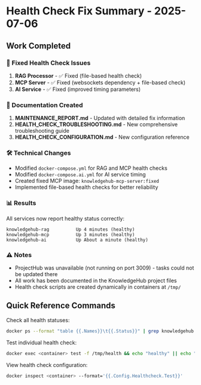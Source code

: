 # Health Check Fix Summary - 2025-07-06

## Work Completed

### 🔧 Fixed Health Check Issues
1. **RAG Processor** - ✅ Fixed (file-based health check)
2. **MCP Server** - ✅ Fixed (websockets dependency + file-based check)
3. **AI Service** - ✅ Fixed (improved timing parameters)

### 📝 Documentation Created
1. **MAINTENANCE_REPORT.md** - Updated with detailed fix information
2. **HEALTH_CHECK_TROUBLESHOOTING.md** - New comprehensive troubleshooting guide
3. **HEALTH_CHECK_CONFIGURATION.md** - New configuration reference

### 🛠️ Technical Changes
- Modified `docker-compose.yml` for RAG and MCP health checks
- Modified `docker-compose.ai.yml` for AI service timing
- Created fixed MCP image: `knowledgehub-mcp-server:fixed`
- Implemented file-based health checks for better reliability

### 📊 Results
All services now report healthy status correctly:
```
knowledgehub-rag          Up 4 minutes (healthy)
knowledgehub-mcp          Up 3 minutes (healthy)  
knowledgehub-ai           Up About a minute (healthy)
```

### ⚠️ Notes
- ProjectHub was unavailable (not running on port 3009) - tasks could not be updated there
- All work has been documented in the KnowledgeHub project files
- Health check scripts are created dynamically in containers at `/tmp/`

## Quick Reference Commands

Check all health statuses:
```bash
docker ps --format "table {{.Names}}\t{{.Status}}" | grep knowledgehub
```

Test individual health check:
```bash
docker exec <container> test -f /tmp/health && echo "healthy" || echo "unhealthy"
```

View health check configuration:
```bash
docker inspect <container> --format='{{.Config.Healthcheck.Test}}'
```